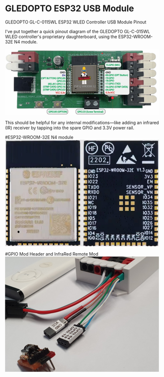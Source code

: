 # GLEDOPTO ESP32 USB Module
GLEDOPTO GL-C-0115WL ESP32 WLED Controller  USB Module Pinout


I've put together a quick pinout diagram of the GLEDOPTO GL-C-015WL WLED controller's proprietary daughterboard, using the ESP32-WROOM-32E N4 module.

![](https://github.com/koogar/GLEDOPTO-ESP32-USB-Module/blob/main/images/TML_GLEDOPTO%20GL-C-0115WL-D%20Pinout-03%20(Medium).jpg)

This should be helpful for any internal modifications—like adding an infrared (IR) receiver by tapping into the spare GPIO and 3.3V power rail.



#ESP32-WROOM-32E N4 module
![](https://github.com/koogar/GLEDOPTO-ESP32-USB-Module/blob/main/images/ESP32-WROOM-32E%20N4%20module%20(Medium).jpg)



#GPIO Mod Header and InfraRed Remote Mod
![](https://github.com/koogar/GLEDOPTO-ESP32-USB-Module/blob/main/Infrared%20Mod/IR_Mod/images/TML_GLEDOPTO_GPIO_IR_MOD%20(7).jpg)
